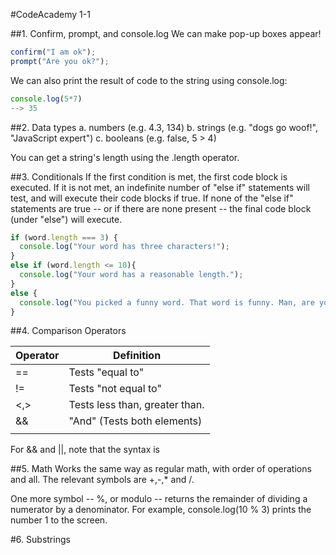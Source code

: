 #CodeAcademy 1-1

##1. Confirm, prompt, and console.log
We can make pop-up boxes appear!
```JavaScript
confirm("I am ok");
prompt("Are you ok?");
```
We can also print the result of code to the string using console.log:
```JavaScript
console.log(5*7)
--> 35
```

##2. Data types
a. numbers (e.g. 4.3, 134)
b. strings (e.g. "dogs go woof!", "JavaScript expert")
c. booleans (e.g. false, 5 > 4)

You can get a string's length using the .length operator.

##3. Conditionals
If the first condition is met, the first code block is executed. If it is not met, an indefinite number of "else if" statements will test, and will execute their code blocks if true. If none of the "else if" statements are true -- or if there are none present -- the final code block (under "else") will execute.
```JavaScript
if (word.length === 3) {
  console.log("Your word has three characters!");
}
else if (word.length <= 10){
  console.log("Your word has a reasonable length.");
}
else {
  console.log("You picked a funny word. That word is funny. Man, are you a funny person.");
}
```
##4. Comparison Operators

| Operator | Definition
-----------|----------------------------------
    ==     | Tests "equal to"
    !=     | Tests "not equal to"
    <,>    | Tests less than, greater than.
    &&     | "And" (Tests both elements)
    ||     | "Or" (Tests either element)

For && and ||, note that the syntax is

##5. Math
Works the same way as regular math, with order of operations and all. The relevant symbols are +,-,* and /.

One more symbol -- %, or modulo -- returns the remainder of dividing a numerator by a denominator. For example, console.log(10 % 3) prints the number 1 to the screen.

#6. Substrings
